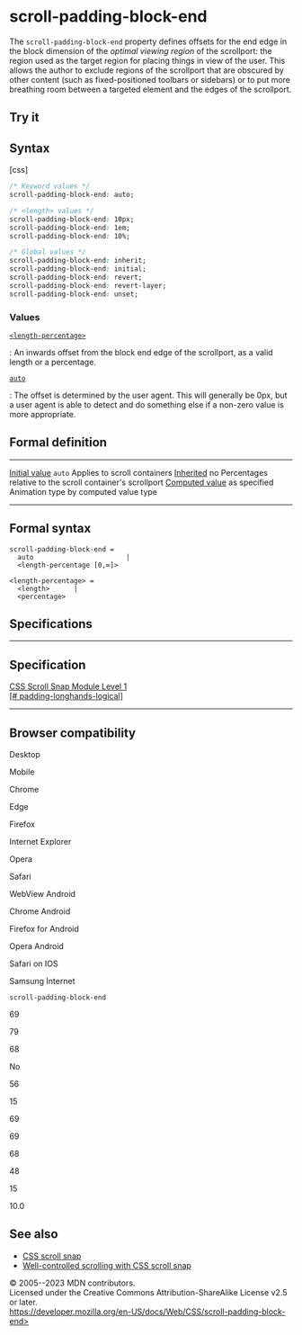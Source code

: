 scroll-padding-block-end
========================

The `scroll-padding-block-end` property defines offsets for the end edge
in the block dimension of the *optimal viewing region* of the
scrollport: the region used as the target region for placing things in
view of the user. This allows the author to exclude regions of the
scrollport that are obscured by other content (such as fixed-positioned
toolbars or sidebars) or to put more breathing room between a targeted
element and the edges of the scrollport.

Try it
------

Syntax
------

[css]

```css
/* Keyword values */
scroll-padding-block-end: auto;

/* <length> values */
scroll-padding-block-end: 10px;
scroll-padding-block-end: 1em;
scroll-padding-block-end: 10%;

/* Global values */
scroll-padding-block-end: inherit;
scroll-padding-block-end: initial;
scroll-padding-block-end: revert;
scroll-padding-block-end: revert-layer;
scroll-padding-block-end: unset;
```

### Values

[`<length-percentage>`](#length-percentage)

:   An inwards offset from the block end edge of the scrollport, as a
    valid length or a percentage.

[`auto`](#auto)

:   The offset is determined by the user agent. This will generally be
    0px, but a user agent is able to detect and do something else if a
    non-zero value is more appropriate.

Formal definition
-----------------

  ---------------------------------- ------------------------------------------------
  [Initial value](initial_value.md)     `auto`
  Applies to                         scroll containers
  [Inherited](inheritance.md)           no
  Percentages                        relative to the scroll container\'s scrollport
  [Computed value](computed_value.md)   as specified
  Animation type                     by computed value type
  ---------------------------------- ------------------------------------------------

Formal syntax
-------------

```
scroll-padding-block-end = 
  auto                       |
  <length-percentage [0,∞]>  

<length-percentage> = 
  <length>      |
  <percentage>  
```

Specifications
--------------

  ----------------------------------------------------------------------------------------------------------

Specification
  ----------------------------------------------------------------------------------------------------------

  [CSS Scroll Snap Module Level 1\
  [\#
  padding-longhands-logical]](https://drafts.csswg.org/css-scroll-snap/#padding-longhands-logical)

  ----------------------------------------------------------------------------------------------------------

Browser compatibility
---------------------

Desktop

Mobile

Chrome

Edge

Firefox

Internet Explorer

Opera

Safari

WebView Android

Chrome Android

Firefox for Android

Opera Android

Safari on IOS

Samsung Internet

`scroll-padding-block-end`

69

79

68

No

56

15

69

69

68

48

15

10.0

See also
--------

- [CSS scroll snap](css_scroll_snap.md)
- [Well-controlled scrolling with CSS scroll
    snap](https://web.dev/css-scroll-snap/)

© 2005--2023 MDN contributors.\
Licensed under the Creative Commons Attribution-ShareAlike License v2.5
or later.\
https://developer.mozilla.org/en-US/docs/Web/CSS/scroll-padding-block-end>
